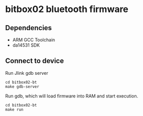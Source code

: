 # bitbox02 bluetooth firmware

## Dependencies

* ARM GCC Toolchain
* da14531 SDK

## Connect to device

Run Jlink gdb server

```
cd bitbox02-bt
make gdb-server
```

Run gdb, which will load firmware into RAM and start execution.

```
cd bitbox02-bt
make run
```
